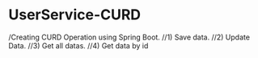 # UserService-CURD
/Creating CURD Operation using Spring Boot.
//1) Save data.
//2) Update Data.
//3) Get all datas.
//4) Get data by id
